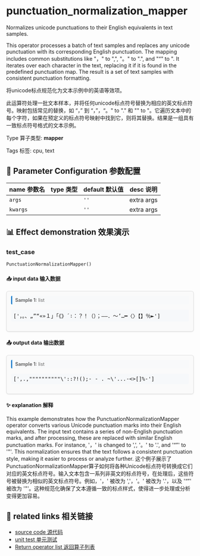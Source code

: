 # punctuation_normalization_mapper

Normalizes unicode punctuations to their English equivalents in text samples.

This operator processes a batch of text samples and replaces any unicode punctuation with its corresponding English punctuation. The mapping includes common substitutions like "，" to ",", "。" to ".", and "“" to ". It iterates over each character in the text, replacing it if it is found in the predefined punctuation map. The result is a set of text samples with consistent punctuation formatting.

将unicode标点规范化为文本示例中的英语等效项。

此运算符处理一批文本样本，并将任何unicode标点符号替换为相应的英文标点符号。映射包括常见的替换，如 “，” 到 “，”，“。&quot; to &quot;.&quot; 和 &quot;&quot; to &quot;。它遍历文本中的每个字符，如果在预定义的标点符号映射中找到它，则将其替换。结果是一组具有一致标点符号格式的文本示例。

Type 算子类型: **mapper**

Tags 标签: cpu, text

## 🔧 Parameter Configuration 参数配置
| name 参数名 | type 类型 | default 默认值 | desc 说明 |
|--------|------|--------|------|
| `args` |  | `''` | extra args |
| `kwargs` |  | `''` | extra args |

## 📊 Effect demonstration 效果演示
### test_case
```python
PunctuationNormalizationMapper()
```

#### 📥 input data 输入数据
<div class="sample-card" style="border:1px solid #ddd; padding:12px; margin:8px 0; border-radius:6px; background:#fafafa; box-shadow:0 1px 3px rgba(0,0,0,0.1);"><div class="sample-header" style="background:#f8f9fa; padding:4px 8px; margin-bottom:6px; border-radius:3px; font-size:0.9em; color:#666; border-left:3px solid #007acc;"><strong>Sample 1:</strong> list</div><pre style="padding:6px; background:#f6f8fa; border-radius:4px; overflow-x:auto; white-space:pre; word-wrap:normal;">[&#x27;，。、„”“«»１」「《》´∶：？！（）；–—．～’…━〈〉【】％►&#x27;]</pre></div>

#### 📤 output data 输出数据
<div class="sample-card" style="border:1px solid #ddd; padding:12px; margin:8px 0; border-radius:6px; background:#fafafa; box-shadow:0 1px 3px rgba(0,0,0,0.1);"><div class="sample-header" style="background:#f8f9fa; padding:4px 8px; margin-bottom:6px; border-radius:3px; font-size:0.9em; color:#666; border-left:3px solid #007acc;"><strong>Sample 1:</strong> list</div><pre style="padding:6px; background:#f6f8fa; border-radius:4px; overflow-x:auto; white-space:pre; word-wrap:normal;">[&#x27;,.,&quot;&quot;&quot;&quot;&quot;&quot;&quot;&quot;&quot;&quot;\&#x27;::?!();- - . ~\&#x27;...-&lt;&gt;[]%-&#x27;]</pre></div>

#### ✨ explanation 解释
This example demonstrates how the PunctuationNormalizationMapper operator converts various Unicode punctuation marks into their English equivalents. The input text contains a series of non-English punctuation marks, and after processing, these are replaced with similar English punctuation marks. For instance, '，' is changed to ',', '。' to '.', and '“”' to '"'. This normalization ensures that the text follows a consistent punctuation style, making it easier to process or analyze further.
这个例子展示了PunctuationNormalizationMapper算子如何将各种Unicode标点符号转换成它们对应的英文标点符号。输入文本包含一系列非英文的标点符号，在处理后，这些符号被替换为相似的英文标点符号。例如，'，' 被改为 ','，'。' 被改为 '.'，以及 '“”' 被改为 '"'。这种规范化确保了文本遵循一致的标点样式，使得进一步处理或分析变得更加容易。


## 🔗 related links 相关链接
- [source code 源代码](../../../data_juicer/ops/mapper/punctuation_normalization_mapper.py)
- [unit test 单元测试](../../../tests/ops/mapper/test_punctuation_normalization_mapper.py)
- [Return operator list 返回算子列表](../../Operators.md)